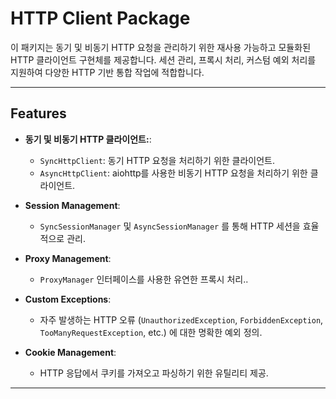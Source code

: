 # HTTP Client Package

이 패키지는 동기 및 비동기 HTTP 요청을 관리하기 위한 재사용 가능하고 모듈화된 HTTP 클라이언트 구현체를 제공합니다. 세션 관리, 프록시 처리, 커스텀 예외 처리를 지원하여 다양한 HTTP 기반 통합 작업에 적합합니다.

---

## Features

- **동기 및 비동기 HTTP 클라이언트:**:
  - `SyncHttpClient`: 동기 HTTP 요청을 처리하기 위한 클라이언트.
  - `AsyncHttpClient`: aiohttp를 사용한 비동기 HTTP 요청을 처리하기 위한 클라이언트.
  
- **Session Management**:
  - `SyncSessionManager` 및 `AsyncSessionManager` 를 통해 HTTP 세션을 효율적으로 관리.

- **Proxy Management**:
  - `ProxyManager` 인터페이스를 사용한 유연한 프록시 처리..

- **Custom Exceptions**:
  - 자주 발생하는 HTTP 오류 (`UnauthorizedException`, `ForbiddenException`, `TooManyRequestException`, etc.) 에 대한 명확한 예외 정의.

- **Cookie Management**:
  - HTTP 응답에서 쿠키를 가져오고 파싱하기 위한 유틸리티 제공.

---
